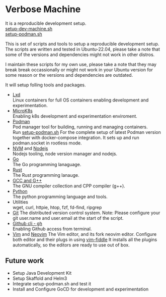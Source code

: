 # Verbose Machine

It is a reproducible development setup.  
[setup-dev-machine.sh](./scripts/setup-dev-machine.sh)  
[setup-podman.sh](./scripts/setup-podman.sh)  

This is set of scripts and tools to setup a reproducible development setup.
The scripts are written and tested in Ubuntu-22.04, please take a note that some 
of the versions and dependencies might not work in other distros.  

I maintain these scripts for my own use, please take a note that they may
break break occassionally or might not work in your Ubuntu version for 
some reason or the versions and dependencies are outdated.

It will setup folling tools and packages.

* [Lxd](https://linuxcontainers.org/)  
  Linux containers for full OS containers enabling development and experimentation.  
* [MicroK8s](https://microk8s.io/)  
  Enabling k8s development and experimentation enviroment.  
* [Podman](podman.io/)  
  Pod manager tool for building, running and managing containers.  
  Run [setup-podman.sh](./scripts/setup-podman.sh) For the complete setup of latest Podman version together with docker-compose integration.
  It sets up and run podman.socket in rootless mode.  
* [NVM](https://github.com/nvm-sh/nvm) and [Nodejs](https://nodejs.org/en/)  
  Nodejs tooling, node version manager and nodejs.
* [Go](https://go.dev/)  
  The Go programming lanaguage.
* [Rust](https://www.rust-lang.org/)  
  The Rust programming lanauge.
* [GCC and G++](https://gcc.gnu.org/)  
  The GNU compiler collection and CPP compiler (g++).
* [Python](https://www.python.org/)  
  The python programming language and tools.
* Utilities  
  wget, curl, httpie, htop, fzf, fd-find, ripgrep
* [Git](https://git-scm.com/)
  The distributed version control system.
  Note: Please configure your git user.name and user.email at the start of the script.
* [Github cli - gh](https://cli.github.com/)  
  Enabling Github access from terminal.
* [Vim](https://www.vim.org/) and [Neovim](neovim.io/)
  The Vim editor, and its fork neovim editor.
  Configure both editor and their plugs in using [vim-fiddle](https://github.com/habibbhutto/vim-fiddle)
  It installs all the plugins automatically, so the editors are ready to use out of box.

## Future work
* Setup Java Development Kit  
* Setup Skaffold and Helm3
* Integrate setup-podman.sh and test it  
* Install and Configure GoCD for development and experimentation  
